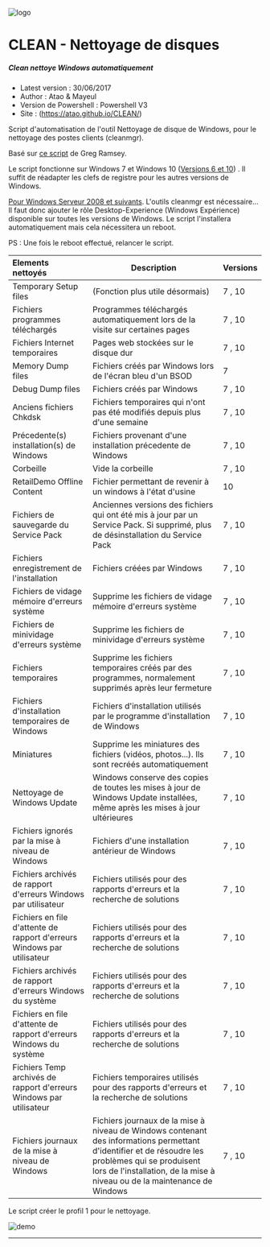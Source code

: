 ![logo]

# CLEAN - Nettoyage de disques
##### Clean nettoye Windows automatiquement

- Latest version : 30/06/2017
- Author : Atao & Mayeul
- Version de Powershell : Powershell V3
- Site : (https://atao.github.io/CLEAN/)

Script d'automatisation de l'outil Nettoyage de disque de Windows, pour le nettoyage des postes clients (cleanmgr).

Basé sur [ce script](https://gregramsey.net/2014/05/14/automating-the-disk-cleanup-utility/) de Greg Ramsey.

Le script fonctionne sur Windows 7 et Windows 10 ([Versions 6 et 10](https://en.wikipedia.org/wiki/Windows_NT#Releases)) .
Il suffit de réadapter les clefs de registre pour les autres versions de Windows.

[Pour Windows Serveur 2008 et suivants](https://technet.microsoft.com/fr-fr/library/ff630161%28v=ws.10%29.aspx). L'outils cleanmgr est nécessaire... Il faut donc ajouter le rôle Desktop-Experience (Windows Expérience) disponible sur toutes les versions de Windows. Le script l'installera automatiquement mais cela nécessitera un reboot.

PS : Une fois le reboot effectué, relancer le script.

Elements nettoyés | Description | Versions
:------------- | ------------- | ---------
Temporary Setup files | (Fonction plus utile désormais) | 7 , 10
Fichiers programmes téléchargés | Programmes téléchargés automatiquement lors de la visite sur certaines pages| 7 , 10
Fichiers Internet temporaires | Pages web stockées sur le disque dur| 7 , 10
Memory Dump files|Fichiers créés par Windows lors de l'écran bleu d'un BSOD| 7
Debug Dump files|Fichiers créés par Windows| 7 , 10
Anciens fichiers Chkdsk | Fichiers temporaires qui n'ont pas été modifiés depuis plus d'une semaine| 7 , 10
Précedente(s) installation(s) de Windows | Fichiers provenant d'une installation précedente de Windows| 7 , 10
Corbeille | Vide la corbeille| 7 , 10
RetailDemo Offline Content | Fichier permettant de revenir à un windows à l'état d'usine | 10
Fichiers de sauvegarde du Service Pack | Anciennes versions des fichiers qui ont été mis à jour par un Service Pack. Si supprimé, plus de désinstallation du Service Pack| 7 , 10
Fichiers enregistrement de l'installation | Fichiers créées par Windows| 7 , 10
Fichiers de vidage mémoire d'erreurs système | Supprime les fichiers de vidage mémoire d'erreurs système| 7 , 10
Fichiers de minividage d'erreurs système | Supprime les fichiers de minividage d'erreurs système| 7 , 10
Fichiers temporaires | Supprime les fichiers temporaires créés par des programmes, normalement supprimés après leur fermeture| 7 , 10
Fichiers d'installation temporaires de Windows | Fichiers d'installation utilisés par le programme d'installation de Windows| 7 , 10
Miniatures | Supprime les miniatures des fichiers (vidéos, photos...). Ils sont recréés automatiquement| 7 , 10
Nettoyage de Windows Update | Windows conserve des copies de toutes les mises à jour de Windows Update installées, même après les mises à jour ultérieures| 7 , 10
Fichiers ignorés par la mise à niveau de Windows | Fichiers d'une installation antérieur de Windows| 7 , 10
Fichiers archivés de rapport d'erreurs Windows par utilisateur | Fichiers utilisés pour des rapports d'erreurs et la recherche de solutions| 7 , 10
Fichiers en file d'attente de rapport d'erreurs Windows par utilisateur | Fichiers utilisés pour des rapports d'erreurs et la recherche de solutions| 7 , 10
Fichiers archivés de rapport d'erreurs Windows du système | Fichiers utilisés pour des rapports d'erreurs et la recherche de solutions| 7 , 10
Fichiers en file d'attente de rapport d'erreurs Windows du système | Fichiers utilisés pour des rapports d'erreurs et la recherche de solutions| 7 , 10
Fichiers Temp archivés de rapport d'erreurs Windows par utilisateur | Fichiers temporaires utilisés pour des rapports d'erreurs et la recherche de solutions| 7 , 10
Fichiers journaux de la mise à niveau de Windows | Fichiers journaux de la mise à niveau de Windows contenant des informations permettant d'identifier et de résoudre les problèmes qui se produisent lors de l'installation, de la mise à niveau ou de la maintenance de Windows| 7 , 10

Le script créer le profil 1 pour le nettoyage.

![demo]
***
[logo]: https://raw.githubusercontent.com/atao/CLEAN/master/img/256px-Recycle001.svg.png "Logo"
[demo]: https://raw.githubusercontent.com/atao/CLEAN/master/img/demo.gif "Demo"
